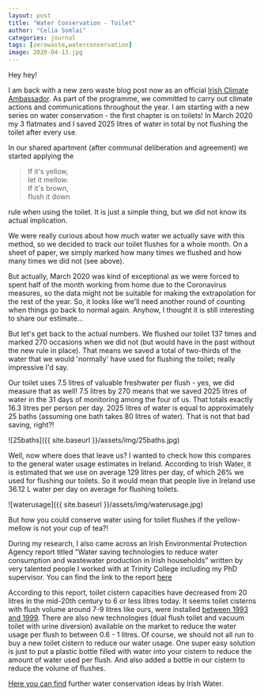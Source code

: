 ```yaml
---
layout: post
title: "Water Conservation - Toilet"
author: "Celia Somlai"
categories: journal
tags: [zerowaste,waterconservation]
image: 2020-04-13.jpg
---
```


Hey hey!

I am back with a new zero waste blog post now as an official [Irish Climate Ambassador](https://climateambassador.ie/). As part of the programme, we committed to carry out climate actions and communications throughout the year. I am starting with a new series on water conservation - the first chapter is on toilets! In March 2020 my 3 flatmates and I saved 2025 litres of water in total by not flushing the toilet after every use.

In our shared apartment (after communal deliberation and agreement) we started applying the

> If it's yellow,<br>
> let it mellow.<br>
> If it's brown,<br>
> flush it down

rule when using the toilet. It is just a simple thing, but we did not know its actual implication.

We were really curious about how much water we actually save with this method, so we decided to track our toilet flushes for a whole month. On a sheet of paper, we simply marked how many times we flushed and how many times we did not (see above).

But actually, March 2020 was kind of exceptional as we were forced to spent half of the month working from home due to the Coronavirus measures, so the data might not be suitable for making the extrapolation for the rest of the year. So, it looks like we'll need another round of counting when things go back to normal again. Anyhow, I thought it is still interesting to share our estimate...

But let's get back to the actual numbers. We flushed our toilet 137 times and marked 270 occasions when we did not (but would have in the past without the new rule in place). That means we saved a total of two-thirds of the water that we would 'normally' have used for flushing the toilet; really impressive I'd say.

Our toilet uses 7.5 litres of valuable freshwater per flush - yes, we did measure that as well! 7.5 litres by 270 means that we saved 2025 litres of water in the 31 days of monitoring among the four of us. That totals exactly 16.3 litres per person per day. 2025 litres of water is equal to approximately 25 baths (assuming one bath takes 80 litres of water). That is not that bad saving, right?! 

![25baths]({{ site.baseurl }}/assets/img/25baths.jpg)

Well, now where does that leave us? I wanted to check how this compares to the general water usage estimates in Ireland. According to Irish Water, it is estimated that we use on average 129 litres per day, of which 26% we used for flushing our toilets. So it would mean that people live in Ireland use 36.12 L water per day on average for flushing toilets.

![waterusage]({{ site.baseurl }}/assets/img/waterusage.jpg)

But how you could conserve water using for toilet flushes if the yellow-mellow is not your cup of tea?!

During my research, I also came across an Irish Environmental Protection Agency report titled "Water saving technologies to reduce water consumption and wastewater production in Irish households" written by very talented people I worked with at Trinity College including my PhD supervisor. You can find the link to the report [here]( http://www.epa.ie/pubs/reports/research/water/STRIVE_108_Water%20saving%20technologies....pdf)

According to this report, toilet cistern capacities have decreased from 20 litres in the mid-20th century to 6 or less litres today. It seems toilet cisterns with flush volume around 7-9 litres like ours, were installed [between 1993 and 1999](https://www.ofwat.gov.uk/wp-content/uploads/2018/05/The-long-term-potential-for-deep-reductions-in-household-water-demand-report-by-Artesia-Consulting.pdf). There are also new technologies (dual flush toilet and vacuum toilet with urine diversion) available on the market to reduce the water usage per flush to between 0.6 - 1 litres. Of course, we should not all run to buy a new toilet cistern to reduce our water usage. One super easy solution is just to put a plastic bottle filled with water into your cistern to reduce the amount of water used per flush. And also added a bottle in our cistern to reduce the volume of flushes.

[Here you can find](https://www.water.ie/conserve/) further water conservation ideas by Irish Water.

